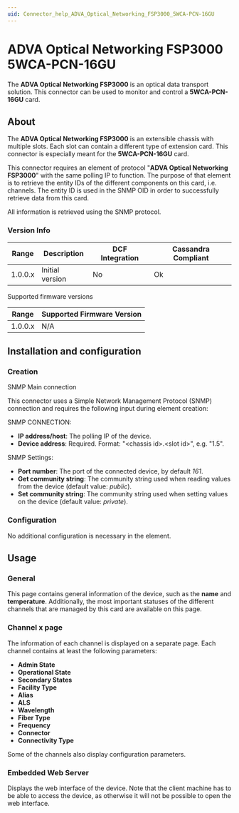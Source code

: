 ```yaml
---
uid: Connector_help_ADVA_Optical_Networking_FSP3000_5WCA-PCN-16GU
---
```


# ADVA Optical Networking FSP3000 5WCA-PCN-16GU

The **ADVA Optical Networking FSP3000** is an optical data transport solution. This connector can be used to monitor and control a **5WCA-PCN-16GU** card.

## About

The **ADVA Optical Networking FSP3000** is an extensible chassis with multiple slots. Each slot can contain a different type of extension card. This connector is especially meant for the **5WCA-PCN-16GU** card.

This connector requires an element of protocol "**ADVA Optical Networking FSP3000**" with the same polling IP to function. The purpose of that element is to retrieve the entity IDs of the different components on this card, i.e. channels. The entity ID is used in the SNMP OID in order to successfully retrieve data from this card.

All information is retrieved using the SNMP protocol.

### Version Info

| Range | Description | DCF Integration | Cassandra Compliant |
|------------------|-----------------|---------------------|-------------------------|
| 1.0.0.x          | Initial version | No                  | Ok                      |

Supported firmware versions

| Range | Supported Firmware Version |
|------------------|-----------------------------|
| 1.0.0.x          | N/A                         |

## Installation and configuration

### Creation

SNMP Main connection

This connector uses a Simple Network Management Protocol (SNMP) connection and requires the following input during element creation:

SNMP CONNECTION:

- **IP address/host**: The polling IP of the device.
- **Device address**: Required. Format: "\<chassis id\>.\<slot id\>", e.g. "1.5".

SNMP Settings:

- **Port number**: The port of the connected device, by default *161*.
- **Get community string**: The community string used when reading values from the device (default value: *public*).
- **Set community string**: The community string used when setting values on the device (default value: *private*).

### Configuration

No additional configuration is necessary in the element.

## Usage

### General

This page contains general information of the device, such as the **name** and **temperature**. Additionally, the most important statuses of the different channels that are managed by this card are available on this page.

### Channel x page

The information of each channel is displayed on a separate page. Each channel contains at least the following parameters:

- **Admin State**
- **Operational State**
- **Secondary States**
- **Facility Type**
- **Alias**
- **ALS**
- **Wavelength**
- **Fiber Type**
- **Frequency**
- **Connector**
- **Connectivity Type**

Some of the channels also display configuration parameters.

### Embedded Web Server

Displays the web interface of the device. Note that the client machine has to be able to access the device, as otherwise it will not be possible to open the web interface.
